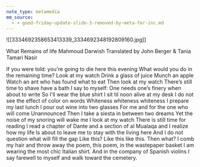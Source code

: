 ```yaml
---
note_type: metamedia
mm_source:
  - - good-friday-update-slide-3-removed-by-meta-for-inc.md
---
```


![[3334692358653413339_3334692348192809160.jpg]]

What Remains of life
Mahmoud Darwish
Translated by John Berger & Tania Tamari Nasir

If you were told: you're going to die here this evening What
would you do in the remaining time? Look at my watch Drink a
glass of juice Munch an apple Watch an ant who has found what
to eat Then look at my watch There’s still time to shave have a
bath I say to myself: One needs one’s finery when about to write
So I'll wear the blue shirt I sit til noon alive at my desk I do not
see the effect of color on words Whiteness whiteness whiteness
I prepare my last lunch I pour out wine into two glasses For me
and for the one who will come Unannounced Then I take a siesta
in between two dreams Yet the noise of my snoring will wake
me I look at my watch There is still time for reading I read a
chapter of Dante and a section of al Mualaqa and I realize how
my life Is about to leave me to stay with the living here And I do
not question what will fill the gap Like this? Like this like this.
Then what? I comb my hair and throw away the poem, this
poem, in the wastepaper basket I am wearing the most chic
Italian shirt. And in the company of Spanish violins I say
farewell to myself and walk toward the cemetery.

